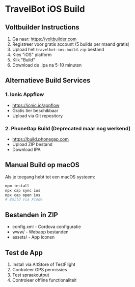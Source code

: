 # TravelBot iOS Build

## Voltbuilder Instructions

1. Ga naar: https://voltbuilder.com
2. Registreer voor gratis account (5 builds per maand gratis)
3. Upload het `travelbot-ios-build.zip` bestand
4. Kies "iOS" platform
5. Klik "Build"
6. Download de .ipa na 5-10 minuten

## Alternatieve Build Services

### 1. Ionic Appflow
- https://ionic.io/appflow
- Gratis tier beschikbaar
- Upload via Git repository

### 2. PhoneGap Build (Deprecated maar nog werkend)
- https://build.phonegap.com
- Upload ZIP bestand
- Download IPA

## Manual Build op macOS
Als je toegang hebt tot een macOS systeem:
```bash
npm install
npx cap sync ios
npx cap open ios
# Build via Xcode
```

## Bestanden in ZIP
- config.xml - Cordova configuratie
- www/ - Webapp bestanden
- assets/ - App iconen

## Test de App
1. Install via AltStore of TestFlight
2. Controleer GPS permissies
3. Test spraakoutput
4. Controleer offline functionaliteit
